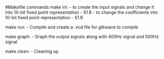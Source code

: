 #Makefile commands
make ini: 
	- to create the input signals and change it into 10-bit fixed point representation - S1.8
	- to change the coefficients into 10-bit fixed point representation - S1.8

make run:
	- Compile and create a .vcd file for gtkwave to compile

make graph:
	- Graph the output signals along with 400Hz signal and 500Hz signal

make clean:
	- Cleaning up

